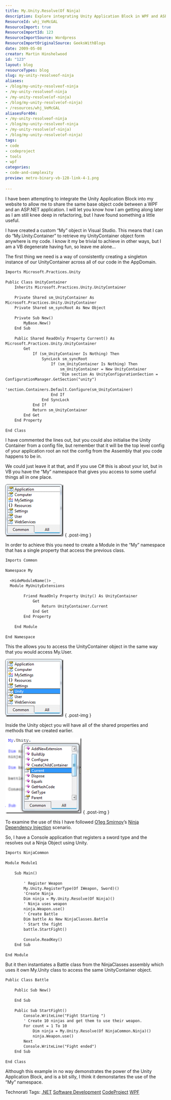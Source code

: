 ```yaml
---
title: My.Unity.Resolve(Of Ninja)
description: Explore integrating Unity Application Block in WPF and ASP.NET with custom solutions. Discover tips and code examples to enhance your development skills!
ResourceId: whj_VeMcGAL
ResourceImport: true
ResourceImportId: 123
ResourceImportSource: Wordpress
ResourceImportOriginalSource: GeeksWithBlogs
date: 2009-05-08
creator: Martin Hinshelwood
id: "123"
layout: blog
resourceTypes: blog
slug: my-unity-resolveof-ninja
aliases:
- /blog/my-unity-resolveof-ninja
- /my-unity-resolveof-ninja
- /my-unity-resolve(of-ninja)
- /blog/my-unity-resolve(of-ninja)
- /resources/whj_VeMcGAL
aliasesFor404:
- /my-unity-resolveof-ninja
- /blog/my-unity-resolveof-ninja
- /my-unity-resolve(of-ninja)
- /blog/my-unity-resolve(of-ninja)
tags:
- code
- codeproject
- tools
- wpf
categories:
- code-and-complexity
preview: metro-binary-vb-128-link-4-1.png

---
```

I have been attempting to integrate the Unity Application Block into my website to allow me to share the same base object code between a WPF and an ASP.NET application. I will let you know how I am getting along later as I am still knee deep in refactoring, but I have found something a little useful.

I have created a custom “My” object in Visual Studio. This means that I can do “My.Unity.Container” to retrieve my UnityContainer object form anywhere is my code. I know it my be trivial to achieve in other ways, but I am a VB degenerate having fun, so leave me alone…

The first thing we need is a way of consistently creating a singleton instance of our UnityContainer across all of our code in the AppDomain.

```
Imports Microsoft.Practices.Unity

Public Class UnityContainer
    Inherits Microsoft.Practices.Unity.UnityContainer

    Private Shared sm_UnityContainer As Microsoft.Practices.Unity.UnityContainer
    Private Shared sm_syncRoot As New Object

    Private Sub New()
        MyBase.New()
    End Sub

    Public Shared ReadOnly Property Current() As Microsoft.Practices.Unity.UnityContainer
        Get
            If (sm_UnityContainer Is Nothing) Then
                SyncLock sm_syncRoot
                    If (sm_UnityContainer Is Nothing) Then
                        sm_UnityContainer = New UnityContainer
                        'Dim section As UnityConfigurationSection = ConfigurationManager.GetSection("unity")
                        'section.Containers.Default.Configure(sm_UnityContainer)
                    End If
                End SyncLock
            End If
            Return sm_UnityContainer
        End Get
    End Property

End Class
```

I have commented the lines out, but you could also initialise the Unity Container from a config file, but remember that it will be the top level config of your application root an not the config from the Assembly that you code happens to be in.

We could just leave it at that, and If you use C# this is about your lot, but in VB you have the “My” namespace that gives you access to some useful things all in one place.

[![image](images/NinjaUnity_B1DE-image_thumb_2-1-2.png)](http://blog.hinshelwood.com/files/2011/05/GWB-WindowsLiveWriter-NinjaUnity_B1DE-image_6.png)
{ .post-img }

In order to achieve this you need to create a Module in the “My” namespace that has a single property that access the previous class.

```
Imports Common

Namespace My

  <HideModuleName()> _
  Module MyUnityExtensions

        Friend ReadOnly Property Unity() As UnityContainer
            Get
                Return UnityContainer.Current
            End Get
        End Property

    End Module

End Namespace
```

This the allows you to access the UnityContainer object in the same way that you would access My.User.

[![image](images/NinjaUnity_B1DE-image_thumb_3-2-3.png)](http://blog.hinshelwood.com/files/2011/05/GWB-WindowsLiveWriter-NinjaUnity_B1DE-image_8.png)
{ .post-img }

Inside the Unity object you will have all of the shared properties and methods that we created earlier.

[![image](images/NinjaUnity_B1DE-image_thumb_5-3-4.png)](http://blog.hinshelwood.com/files/2011/05/GWB-WindowsLiveWriter-NinjaUnity_B1DE-image_12.png)
{ .post-img }

To examine the use of this I have followed [O1eg Smirnov](http://www.codeproject.com/Members/O1eg-Smirnov)’s [Ninja Dependency Injection](http://www.codeproject.com/KB/architecture/UnityApplicationBlockNDI.aspx) scenario.

So, I have a Console application that registers a sword type and the resolves out a Ninja Object using Unity.

```
Imports NinjaCommon

Module Module1

    Sub Main()

        ' Register Weapon
        My.Unity.RegisterType(Of IWeapon, Sword)()
        'Create Ninja
        Dim ninja = My.Unity.Resolve(Of Ninja)()
        ' Ninja uses weapon
        ninja.Weapon.use()
        ' Create Battle
        Dim battle As New NinjaClasses.Battle
        ' Start the fight
        battle.StartFight()

        Console.ReadKey()
    End Sub

End Module
```

But it then instantiates a Battle class from the NinjaClasses assembly which uses it own My.Unity class to access the same UnityContainer object.

```
Public Class Battle

    Public Sub New()

    End Sub

    Public Sub StartFight()
        Console.WriteLine("Fight Starting ")
        ' Create 10 ninjas and get them to use their weapon.
        For count = 1 To 10
            Dim ninja = My.Unity.Resolve(Of NinjaCommon.Ninja)()
            ninja.Weapon.use()
        Next
        Console.WriteLine("Fight ended")
    End Sub

End Class
```

Although this example in no way demonstrates the power of the Unity Application Block, and is a bit silly, I think it demonstartes the use of the “My” namespace.

Technorati Tags: [.NET](http://technorati.com/tags/.NET) [Software Development](http://technorati.com/tags/Software+Development) [CodeProject](http://technorati.com/tags/CodeProject) [WPF](http://technorati.com/tags/WPF)

